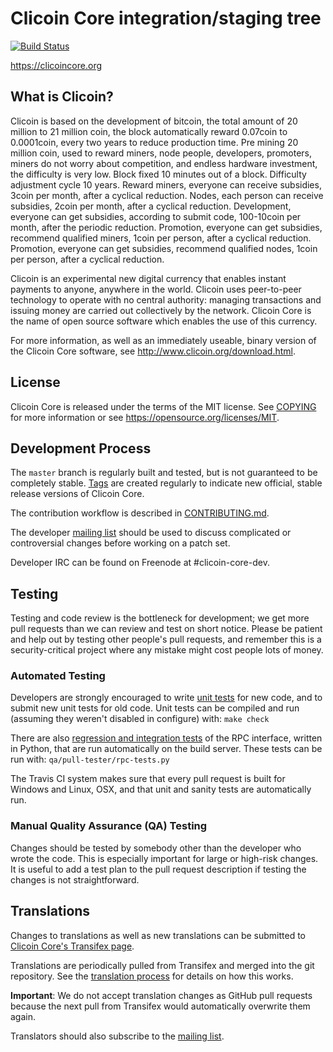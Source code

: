 Clicoin Core integration/staging tree
=====================================

[![Build Status](https://travis-ci.org/clicoin/clicoin.svg?branch=master)](https://travis-ci.org/clicoin/clicoin)

https://clicoincore.org

What is Clicoin?
----------------
Clicoin is based on the development of bitcoin, the total amount of 20 million to 21 million coin, the block automatically reward 0.07coin to 0.0001coin, every two years to reduce production time. Pre mining 20 million coin, used to reward miners, node people, developers, promoters, miners do not worry about competition, and endless hardware investment, the difficulty is very low. Block fixed 10 minutes out of a block. Difficulty adjustment cycle 10 years. Reward miners, everyone can receive subsidies, 3coin per month, after a cyclical reduction. Nodes, each person can receive subsidies, 2coin per month, after a cyclical reduction. Development, everyone can get subsidies, according to submit code, 100-10coin per month, after the periodic reduction. Promotion, everyone can get subsidies, recommend qualified miners, 1coin per person, after a cyclical reduction. Promotion, everyone can get subsidies, recommend qualified nodes, 1coin per person, after a cyclical reduction.

Clicoin is an experimental new digital currency that enables instant payments to
anyone, anywhere in the world. Clicoin uses peer-to-peer technology to operate
with no central authority: managing transactions and issuing money are carried
out collectively by the network. Clicoin Core is the name of open source
software which enables the use of this currency.

For more information, as well as an immediately useable, binary version of
the Clicoin Core software, see http://www.clicoin.org/download.html.

License
-------

Clicoin Core is released under the terms of the MIT license. See [COPYING](COPYING) for more
information or see https://opensource.org/licenses/MIT.

Development Process
-------------------

The `master` branch is regularly built and tested, but is not guaranteed to be
completely stable. [Tags](https://github.com/clicoin/clicoin/tags) are created
regularly to indicate new official, stable release versions of Clicoin Core.

The contribution workflow is described in [CONTRIBUTING.md](CONTRIBUTING.md).

The developer [mailing list](https://lists.linuxfoundation.org/mailman/listinfo/clicoin-dev)
should be used to discuss complicated or controversial changes before working
on a patch set.

Developer IRC can be found on Freenode at #clicoin-core-dev.

Testing
-------

Testing and code review is the bottleneck for development; we get more pull
requests than we can review and test on short notice. Please be patient and help out by testing
other people's pull requests, and remember this is a security-critical project where any mistake might cost people
lots of money.

### Automated Testing

Developers are strongly encouraged to write [unit tests](/doc/unit-tests.md) for new code, and to
submit new unit tests for old code. Unit tests can be compiled and run
(assuming they weren't disabled in configure) with: `make check`

There are also [regression and integration tests](/qa) of the RPC interface, written
in Python, that are run automatically on the build server.
These tests can be run with: `qa/pull-tester/rpc-tests.py`

The Travis CI system makes sure that every pull request is built for Windows
and Linux, OSX, and that unit and sanity tests are automatically run.

### Manual Quality Assurance (QA) Testing

Changes should be tested by somebody other than the developer who wrote the
code. This is especially important for large or high-risk changes. It is useful
to add a test plan to the pull request description if testing the changes is
not straightforward.

Translations
------------

Changes to translations as well as new translations can be submitted to
[Clicoin Core's Transifex page](https://www.transifex.com/projects/p/clicoin/).

Translations are periodically pulled from Transifex and merged into the git repository. See the
[translation process](doc/translation_process.md) for details on how this works.

**Important**: We do not accept translation changes as GitHub pull requests because the next
pull from Transifex would automatically overwrite them again.

Translators should also subscribe to the [mailing list](https://groups.google.com/forum/#!forum/clicoin-translators).
